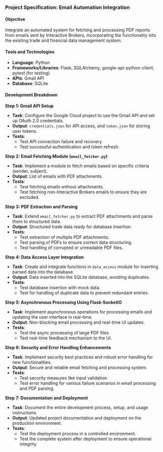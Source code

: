 

### Project Specification: Email Automation Integration

#### Objective
Integrate an automated system for fetching and processing PDF reports from emails sent by Interactive Brokers, incorporating the functionality into the existing trade and financial data management system.

#### Tools and Technologies
- **Language**: Python
- **Frameworks/Libraries**: Flask, SQLAlchemy, google-api-python-client, pytest (for testing)
- **APIs**: Gmail API
- **Database**: SQLite

#### Development Breakdown

**Step 1: Gmail API Setup**
- **Task**: Configure the Google Cloud project to use the Gmail API and set up OAuth 2.0 credentials.
- **Output**: `credentials.json` for API access, and `token.json` for storing user tokens.
- **Tests**:
  - Test API connection failure and recovery.
  - Test successful authentication and token refresh.

**Step 2: Email Fetching Module (`email_fetcher.py`)**
- **Task**: Implement a module to fetch emails based on specific criteria (sender, subject).
- **Output**: List of emails with PDF attachments.
- **Tests**:
  - Test fetching emails without attachments.
  - Test fetching non-Interactive Brokers emails to ensure they are excluded.

**Step 3: PDF Extraction and Parsing**
- **Task**: Extend `email_fetcher.py` to extract PDF attachments and parse them to structured data.
- **Output**: Structured trade data ready for database insertion.
- **Tests**:
  - Test extraction of multiple PDF attachments.
  - Test parsing of PDFs to ensure correct data structuring.
  - Test handling of corrupted or unreadable PDF files.

**Step 4: Data Access Layer Integration**
- **Task**: Create and integrate functions in `data_access` module for inserting parsed data into the database.
- **Output**: Data inserted into the SQLite database, avoiding duplicates.
- **Tests**:
  - Test database insertion with mock data.
  - Test for handling of duplicate data to prevent redundant entries.

**Step 5: Asynchronous Processing Using Flask-SocketIO**
- **Task**: Implement asynchronous operations for processing emails and updating the user interface in real-time.
- **Output**: Non-blocking email processing and real-time UI updates.
- **Tests**:
  - Test the async processing of large PDF files.
  - Test real-time feedback mechanism to the UI.

**Step 6: Security and Error Handling Enhancements**
- **Task**: Implement security best practices and robust error handling for new functionalities.
- **Output**: Secure and reliable email fetching and processing system.
- **Tests**:
  - Test security measures like input validation.
  - Test error handling for various failure scenarios in email processing and PDF parsing.

**Step 7: Documentation and Deployment**
- **Task**: Document the entire development process, setup, and usage instructions.
- **Output**: Updated project documentation and deployment on the production environment.
- **Tests**:
  - Test the deployment process in a controlled environment.
  - Test the complete system after deployment to ensure operational integrity.

